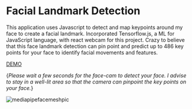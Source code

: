 # Facial Landmark Detection

This application uses Javascript to detect and map keypoints around my face to create a facial landmark. Incorporated Tensorflow.js, a ML for JavaScript language, with react webcam for this project. Crazy to believe that this face landmark detection can pin point and predict up to 486 key points for your face to identify facial movements and features.   

[DEMO](https://ai-facial-landmark.netlify.app/) 


{*Please wait a few seconds for the face-cam to detect your face. I advise to stay in a well-lit area so that the camera can pinpoint the key points on your face.*}   


<img src='https://user-images.githubusercontent.com/67409144/188339702-1b685714-de26-4e40-ad62-6bf8af2da457.png' alt='mediapipefacemeshpic'/>   

